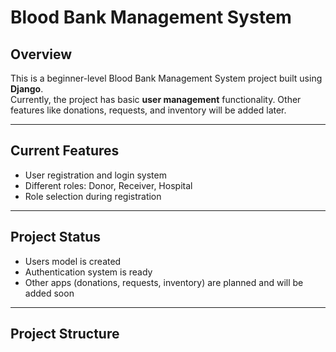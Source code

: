 # Blood Bank Management System

## Overview
This is a beginner-level Blood Bank Management System project built using **Django**.  
Currently, the project has basic **user management** functionality. Other features like donations, requests, and inventory will be added later.

---

## Current Features
- User registration and login system
- Different roles: Donor, Receiver, Hospital
- Role selection during registration

---

## Project Status
- Users model is created
- Authentication system is ready
- Other apps (donations, requests, inventory) are planned and will be added soon

---

## Project Structure
